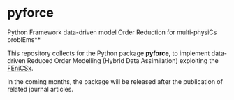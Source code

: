 # pyforce
Python Framework data-driven model Order Reduction for multi-physiCs problEms**

This repository collects for the Python package **pyforce**, to implement data-driven Reduced Order Modelling (Hybrid Data Assimilation) exploiting the [FEniCSx](https://fenicsproject.org/).

In the coming months, the package will be released after the publication of related journal articles.
